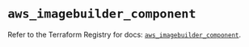 # `aws_imagebuilder_component`

Refer to the Terraform Registry for docs: [`aws_imagebuilder_component`](https://registry.terraform.io/providers/hashicorp/aws/6.3.0/docs/resources/imagebuilder_component).
